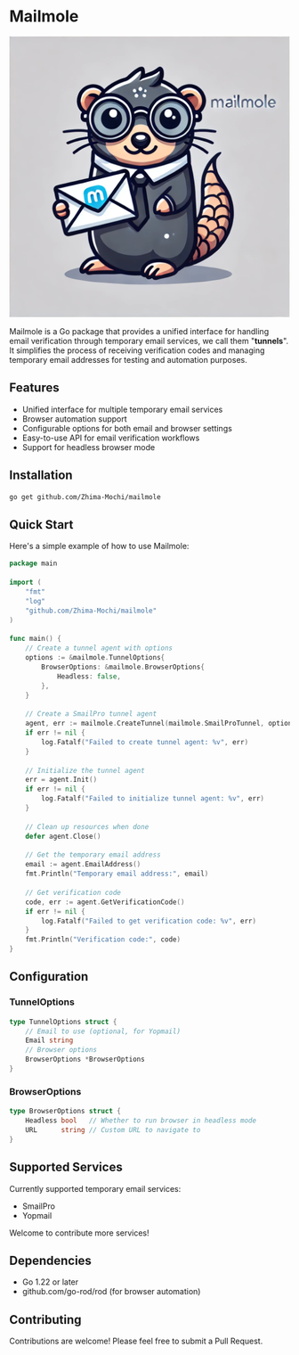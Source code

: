 # Mailmole

![Mailmole Logo](./docs/mailmole.jpeg)


Mailmole is a Go package that provides a unified interface for handling email verification through temporary email services, we call them "**tunnels**". It simplifies the process of receiving verification codes and managing temporary email addresses for testing and automation purposes.

## Features

- Unified interface for multiple temporary email services
- Browser automation support
- Configurable options for both email and browser settings
- Easy-to-use API for email verification workflows
- Support for headless browser mode

## Installation

```bash
go get github.com/Zhima-Mochi/mailmole
```

## Quick Start

Here's a simple example of how to use Mailmole:

```go
package main

import (
    "fmt"
    "log"
    "github.com/Zhima-Mochi/mailmole"
)

func main() {
    // Create a tunnel agent with options
    options := &mailmole.TunnelOptions{
        BrowserOptions: &mailmole.BrowserOptions{
            Headless: false,
        },
    }

    // Create a SmailPro tunnel agent
    agent, err := mailmole.CreateTunnel(mailmole.SmailProTunnel, options)
    if err != nil {
        log.Fatalf("Failed to create tunnel agent: %v", err)
    }

    // Initialize the tunnel agent
    err = agent.Init()
    if err != nil {
        log.Fatalf("Failed to initialize tunnel agent: %v", err)
    }

    // Clean up resources when done
    defer agent.Close()

    // Get the temporary email address
    email := agent.EmailAddress()
    fmt.Println("Temporary email address:", email)

    // Get verification code
    code, err := agent.GetVerificationCode()
    if err != nil {
        log.Fatalf("Failed to get verification code: %v", err)
    }
    fmt.Println("Verification code:", code)
}
```

## Configuration

### TunnelOptions

```go
type TunnelOptions struct {
    // Email to use (optional, for Yopmail)
    Email string
    // Browser options
    BrowserOptions *BrowserOptions
}
```

### BrowserOptions

```go
type BrowserOptions struct {
    Headless bool   // Whether to run browser in headless mode
    URL      string // Custom URL to navigate to
}
```

## Supported Services

Currently supported temporary email services:
- SmailPro
- Yopmail

Welcome to contribute more services!

## Dependencies

- Go 1.22 or later
- github.com/go-rod/rod (for browser automation)

## Contributing

Contributions are welcome! Please feel free to submit a Pull Request. 